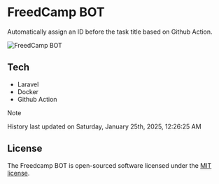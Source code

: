 # FreedCamp BOT

Automatically assign an ID before the task title based on Github Action.

![FreedCamp BOT](https://repository-images.githubusercontent.com/737932867/7d34798b-2680-471c-b089-a78a718d3d6a)

## Tech

- Laravel
- Docker
- Github Action

> [!NOTE]  
> History last updated on Saturday, January 25th, 2025, 12:26:25 AM

## License

The Freedcamp BOT is open-sourced software licensed under the [MIT license](https://opensource.org/licenses/MIT).
